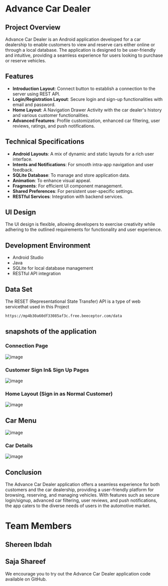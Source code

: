# Advance Car Dealer
## Project Overview
Advance Car Dealer is an Android application developed for a car dealership to enable customers to view and reserve cars either online or through a local database. The application is designed to be user-friendly and intuitive, providing a seamless experience for users looking to purchase or reserve vehicles.

## Features
- **Introduction Layout**: Connect button to establish a connection to the server using REST API.
- **Login/Registration Layout**: Secure login and sign-up functionalities with email and password.
- **Home Layout**: A Navigation Drawer Activity with the car dealer's history and various customer functionalities.
- **Advanced Features**: Profile customization, enhanced car filtering, user reviews, ratings, and push notifications.

## Technical Specifications
- **Android Layouts**: A mix of dynamic and static layouts for a rich user interface.
- **Intents and Notifications**: For smooth intra-app navigation and user feedback.
- **SQLite Database**: To manage and store application data.
- **Animation**: To enhance visual appeal.
- **Fragments**: For efficient UI component management.
- **Shared Preferences**: For persistent user-specific settings.
- **RESTful Services**: Integration with backend services.

## UI Design
The UI design is flexible, allowing developers to exercise creativity while adhering to the outlined requirements for functionality and user experience.

## Development Environment
- Android Studio
- Java
- SQLite for local database management
- RESTful API integration

## Data Set
The RESET (Representational State Transfer) API is a type of web servicethat used in this Project
```bash
https://mp4b30a60df33085af3c.free.beeceptor.com/data
```
## snapshots of the application
### Connection Page
![image](https://github.com/shereenIbdah/AndroidProjectCarDealer/assets/108181177/c1c47f0e-e377-4bbf-81c3-d2588ce4143c)
### Customer Sign In& Sign Up Pages
![image](https://github.com/shereenIbdah/AndroidProjectCarDealer/assets/108181177/81b90450-6893-4f75-9451-e256ea23af4b)
### Home Layout (Sign in as Normal Customer)
![image](https://github.com/shereenIbdah/AndroidProjectCarDealer/assets/108181177/f3fdac33-8994-4bda-bb3a-ce1a205c000a)
## Car Menu 
![image](https://github.com/shereenIbdah/AndroidProjectCarDealer/assets/108181177/4f93d265-65ef-45f7-aa4d-5ef36ea38e53)
### Car Details
![image](https://github.com/shereenIbdah/AndroidProjectCarDealer/assets/108181177/ef69de49-c486-44b9-b8a2-a12cb845d809)

## Conclusion

The Advance Car Dealer application offers a seamless experience for both customers and the car dealership, providing a user-friendly platform for browsing, reserving, and managing vehicles. With features such as secure login/signup, advanced car filtering, user reviews, and push notifications, the app caters to the diverse needs of users in the automotive market.

# Team Members
## Shereen Ibdah 
## Saja Shareef

We encourage you to try out the Advance Car Dealer application code available on GitHub. 










